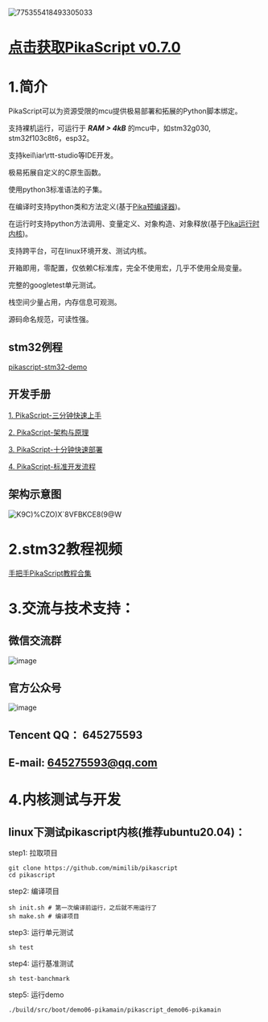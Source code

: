 ![775355418493305033](https://user-images.githubusercontent.com/88232613/132158500-f0818be9-29b2-48a1-b1e8-3216c3b686b0.jpg)

# [点击获取PikaScript v0.7.0](https://github.com/mimilib/pikascript/releases/download/v0.7.0/pikascript.v0.7.0.zip)

# 1.简介

PikaScript可以为资源受限的mcu提供极易部署和拓展的Python脚本绑定。

支持裸机运行，可运行于 ***RAM > 4kB*** 的mcu中，如stm32g030, stm32f103c8t6，esp32。

支持keil\iar\rtt-studio等IDE开发。

极易拓展自定义的C原生函数。

使用python3标准语法的子集。

在编译时支持python类和方法定义(基于[Pika预编译器](../../tree/master/pikascript-compiler-rust))。

在运行时支持python方法调用、变量定义、对象构造、对象释放(基于[Pika运行时内核](../../tree/master/src/package/pikascript/pikascript-core))。

支持跨平台，可在linux环境开发、测试内核。

开箱即用，零配置，仅依赖C标准库，完全不使用宏，几乎不使用全局变量。

完整的googletest单元测试。

栈空间少量占用，内存信息可观测。

源码命名规范，可读性强。


## stm32例程
[pikascript-stm32-demo](../../tree/master/demo)

## 开发手册
[1. PikaScript-三分钟快速上手](doc/1.三分钟快速上手.md)

[2. PikaScript-架构与原理](https://mp.weixin.qq.com/s?__biz=MzU4NzUzMDc1OA==&mid=2247484127&idx=1&sn=f66cff49c488e48c52570c7bb570328f&chksm=fdebd5b6ca9c5ca0707fd221c32f3ad63e94aeb6f917a92774b89ea042381ea261990f5cca3c&token=2045971639&lang=zh_CN#rd)

[3. PikaScript-十分钟快速部署](doc/2.十分钟快速部署.md)

[4. PikaScript-标准开发流程](doc/3.PikaScript标准开发流程.md)

## 架构示意图
![K9C)%CZO)X`8VFBKCE8(9@W](https://user-images.githubusercontent.com/88232613/127806449-b476b2fd-9f40-4c53-94a0-e1e965c046c3.png)

# 2.stm32教程视频

[手把手PikaScript教程合集](https://www.bilibili.com/video/BV1mg411L72e)

# 3.交流与技术支持：

## 微信交流群
![image](https://user-images.githubusercontent.com/88232613/131966892-59d89b0c-8068-488a-9015-f1002fa18505.png)

## 官方公众号
![image](https://user-images.githubusercontent.com/88232613/128301451-f0cdecea-6457-4925-b084-42e7796a856e.png)

## Tencent QQ： 645275593

## E-mail: 645275593@qq.com

# 4.内核测试与开发

## linux下测试pikascript内核(推荐ubuntu20.04)：

step1: 拉取项目
``` shell
git clone https://github.com/mimilib/pikascript
cd pikascript
```

step2: 编译项目
```
sh init.sh # 第一次编译前运行，之后就不用运行了 
sh make.sh # 编译项目
```

step3: 运行单元测试
``` shell	
sh test
```

step4: 运行基准测试
``` shell
sh test-banchmark
```

step5: 运行demo
``` shell
./build/src/boot/demo06-pikamain/pikascript_demo06-pikamain
```

